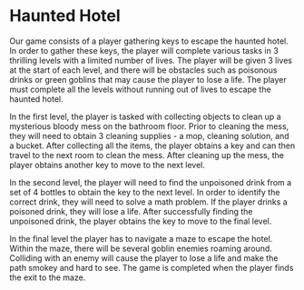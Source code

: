 # Haunted Hotel
Our game consists of a player gathering keys to escape the haunted hotel. In order to gather these keys, the player will complete various tasks in 3 thrilling levels with a limited number of lives. The player will be given 3 lives at the start of each level, and there will be obstacles such as poisonous drinks or green goblins that may cause the player to lose a life. The player must complete all the levels without running out of lives to escape the haunted hotel.

In the first level, the player is tasked with collecting objects to clean up a mysterious bloody mess on the bathroom floor. Prior to cleaning the mess, they will need to obtain 3 cleaning supplies -  a mop, cleaning solution, and a bucket. After collecting all the items, the player obtains a key and can then travel to the next room to clean the mess. After cleaning up the mess, the player obtains another key to move to the next level.

In the second level, the player will need to find the unpoisoned drink from a set of 4 bottles to obtain the key to the next level. In order to identify the correct drink, they will need to solve a math problem. If the player drinks a poisoned drink, they will lose a life. After successfully finding the unpoisoned drink, the player obtains the key to move to the final level.

In the final level the player has to navigate a maze to escape the hotel. Within the maze, there will be several goblin enemies roaming around. Colliding with an enemy will cause the player to lose a life and make the path smokey and hard to see. The game is completed when the player finds the exit to the maze.
